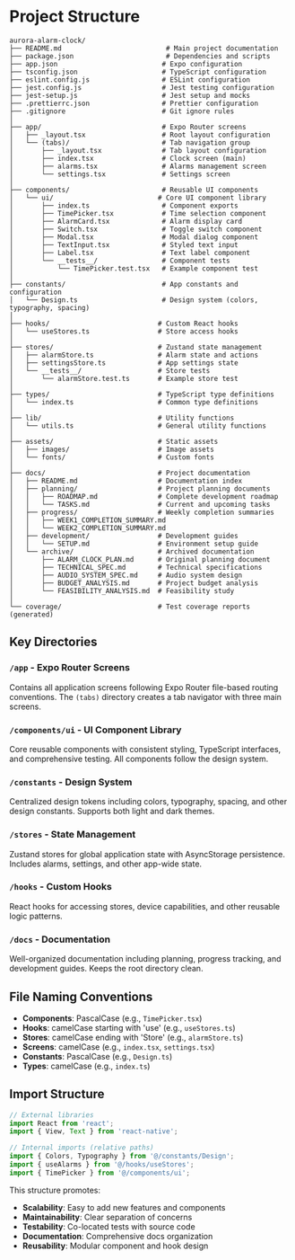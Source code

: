 # Project Structure

```
aurora-alarm-clock/
├── README.md                          # Main project documentation
├── package.json                       # Dependencies and scripts
├── app.json                          # Expo configuration
├── tsconfig.json                     # TypeScript configuration
├── eslint.config.js                  # ESLint configuration
├── jest.config.js                    # Jest testing configuration
├── jest-setup.js                     # Jest setup and mocks
├── .prettierrc.json                  # Prettier configuration
├── .gitignore                        # Git ignore rules
│
├── app/                              # Expo Router screens
│   ├── _layout.tsx                   # Root layout configuration
│   └── (tabs)/                       # Tab navigation group
│       ├── _layout.tsx               # Tab layout configuration
│       ├── index.tsx                 # Clock screen (main)
│       ├── alarms.tsx                # Alarms management screen
│       └── settings.tsx              # Settings screen
│
├── components/                       # Reusable UI components
│   └── ui/                          # Core UI component library
│       ├── index.ts                  # Component exports
│       ├── TimePicker.tsx            # Time selection component
│       ├── AlarmCard.tsx             # Alarm display card
│       ├── Switch.tsx                # Toggle switch component
│       ├── Modal.tsx                 # Modal dialog component
│       ├── TextInput.tsx             # Styled text input
│       ├── Label.tsx                 # Text label component
│       └── __tests__/                # Component tests
│           └── TimePicker.test.tsx   # Example component test
│
├── constants/                        # App constants and configuration
│   └── Design.ts                     # Design system (colors, typography, spacing)
│
├── hooks/                           # Custom React hooks
│   └── useStores.ts                 # Store access hooks
│
├── stores/                          # Zustand state management
│   ├── alarmStore.ts                # Alarm state and actions
│   ├── settingsStore.ts             # App settings state
│   └── __tests__/                   # Store tests
│       └── alarmStore.test.ts       # Example store test
│
├── types/                           # TypeScript type definitions
│   └── index.ts                     # Common type definitions
│
├── lib/                             # Utility functions
│   └── utils.ts                     # General utility functions
│
├── assets/                          # Static assets
│   ├── images/                      # Image assets
│   └── fonts/                       # Custom fonts
│
├── docs/                            # Project documentation
│   ├── README.md                    # Documentation index
│   ├── planning/                    # Project planning documents
│   │   ├── ROADMAP.md               # Complete development roadmap
│   │   └── TASKS.md                 # Current and upcoming tasks
│   ├── progress/                    # Weekly completion summaries
│   │   ├── WEEK1_COMPLETION_SUMMARY.md
│   │   └── WEEK2_COMPLETION_SUMMARY.md
│   ├── development/                 # Development guides
│   │   └── SETUP.md                 # Environment setup guide
│   └── archive/                     # Archived documentation
│       ├── ALARM_CLOCK_PLAN.md      # Original planning document
│       ├── TECHNICAL_SPEC.md        # Technical specifications
│       ├── AUDIO_SYSTEM_SPEC.md     # Audio system design
│       ├── BUDGET_ANALYSIS.md       # Project budget analysis
│       └── FEASIBILITY_ANALYSIS.md  # Feasibility study
│
└── coverage/                        # Test coverage reports (generated)
```

## Key Directories

### `/app` - Expo Router Screens
Contains all application screens following Expo Router file-based routing conventions. The `(tabs)` directory creates a tab navigator with three main screens.

### `/components/ui` - UI Component Library
Core reusable components with consistent styling, TypeScript interfaces, and comprehensive testing. All components follow the design system.

### `/constants` - Design System
Centralized design tokens including colors, typography, spacing, and other design constants. Supports both light and dark themes.

### `/stores` - State Management
Zustand stores for global application state with AsyncStorage persistence. Includes alarms, settings, and other app-wide state.

### `/hooks` - Custom Hooks
React hooks for accessing stores, device capabilities, and other reusable logic patterns.

### `/docs` - Documentation
Well-organized documentation including planning, progress tracking, and development guides. Keeps the root directory clean.

## File Naming Conventions

- **Components**: PascalCase (e.g., `TimePicker.tsx`)
- **Hooks**: camelCase starting with 'use' (e.g., `useStores.ts`)
- **Stores**: camelCase ending with 'Store' (e.g., `alarmStore.ts`)
- **Screens**: camelCase (e.g., `index.tsx`, `settings.tsx`)
- **Constants**: PascalCase (e.g., `Design.ts`)
- **Types**: camelCase (e.g., `index.ts`)

## Import Structure

```typescript
// External libraries
import React from 'react';
import { View, Text } from 'react-native';

// Internal imports (relative paths)
import { Colors, Typography } from '@/constants/Design';
import { useAlarms } from '@/hooks/useStores';
import { TimePicker } from '@/components/ui';
```

This structure promotes:
- **Scalability**: Easy to add new features and components
- **Maintainability**: Clear separation of concerns
- **Testability**: Co-located tests with source code
- **Documentation**: Comprehensive docs organization
- **Reusability**: Modular component and hook design
